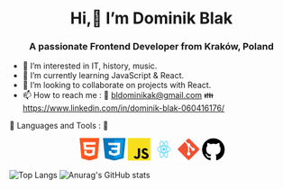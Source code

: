  <h1 align="center"> Hi,👋 I’m Dominik Blak</h1>
 <h3 align="center">A passionate Frontend Developer from Kraków, Poland</h3>

- 👀 I’m interested in IT, history, music.
- 🌱 I’m currently learning JavaScript & React.
- 💞️ I’m looking to collaborate on projects with React.
- 📫 How to reach me : :email: bldominikak@gmail.com :family: https://www.linkedin.com/in/dominik-blak-060416176/


:wrench: Languages and Tools : :hammer: 
<p align="center">
<a href="https://www.w3.org/html/"><img src="https://github.com/dominikblak/dominikblak/blob/main/html.png"  alt="html" width="40" height="40" style="max-width:100%; "></a>
<a href="https://www.w3schools.com/css/"><img src="https://github.com/dominikblak/dominikblak/blob/main/css.png" alt="css" width="40" height="40" style="max-width:100%;"></a>
<a href="https://developer.mozilla.org/en-US/docs/Web/JavaScript"><img src="https://github.com/dominikblak/dominikblak/blob/main/javascript.png"  alt="javascript" width="40" height="40" style="max-width:100%; "></a>
<a href="https://reactjs.org/docs/getting-started.html"><img src="https://github.com/dominikblak/dominikblak/blob/main/react.png"  alt="react" width="40" height="40" style="max-width:100%; "></a>
<a href="https://git-scm.com/"><img src="https://github.com/dominikblak/dominikblak/blob/main/git.png"  alt="react" width="40" height="40" style="max-width:100%; "></a>
 <a href="https://github.com/"><img src="https://github.com/dominikblak/dominikblak/blob/main/github.png"  alt="react" width="40" height="40" style="max-width:100%; "></a>
 </p>

 ![Top Langs](https://github-readme-stats.vercel.app/api/top-langs/?username=dominikblak&layout=compact&theme=tokyonight)
![Anurag's GitHub stats](https://github-readme-stats.vercel.app/api?username=dominikblak&show_icons=true&theme=tokyonight)





<!---
dominikblak/dominikblak is a ✨ special ✨ repository because its `README.md` (this file) appears on your GitHub profile.
You can click the Preview link to take a look at your changes.
--->
